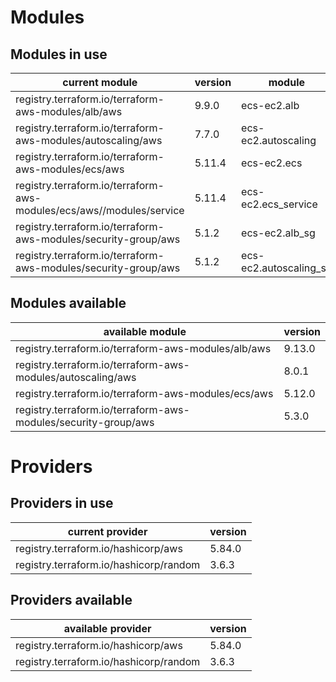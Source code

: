 # Modules

## Modules in use

current module | version | module
-------------- | ------- | ------
registry.terraform.io/terraform-aws-modules/alb/aws | 9.9.0 | ecs-ec2.alb
registry.terraform.io/terraform-aws-modules/autoscaling/aws | 7.7.0 | ecs-ec2.autoscaling
registry.terraform.io/terraform-aws-modules/ecs/aws | 5.11.4 | ecs-ec2.ecs
registry.terraform.io/terraform-aws-modules/ecs/aws//modules/service | 5.11.4 | ecs-ec2.ecs_service
registry.terraform.io/terraform-aws-modules/security-group/aws | 5.1.2 | ecs-ec2.alb_sg
registry.terraform.io/terraform-aws-modules/security-group/aws | 5.1.2 | ecs-ec2.autoscaling_sg

## Modules available

available module | version
---------------- | -------
registry.terraform.io/terraform-aws-modules/alb/aws | 9.13.0
registry.terraform.io/terraform-aws-modules/autoscaling/aws | 8.0.1
registry.terraform.io/terraform-aws-modules/ecs/aws | 5.12.0
registry.terraform.io/terraform-aws-modules/security-group/aws | 5.3.0

# Providers

## Providers in use

current provider | version
---------------- | -------
registry.terraform.io/hashicorp/aws | 5.84.0
registry.terraform.io/hashicorp/random | 3.6.3

## Providers available

available provider | version
------------------ | -------
registry.terraform.io/hashicorp/aws | 5.84.0
registry.terraform.io/hashicorp/random | 3.6.3
